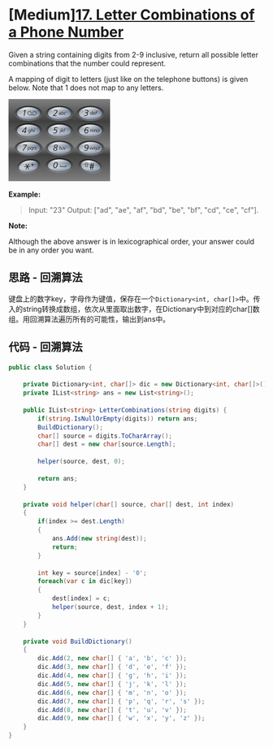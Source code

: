 # [Medium][17. Letter Combinations of a Phone Number](https://leetcode.com/problems/letter-combinations-of-a-phone-number/)

Given a string containing digits from 2-9 inclusive, return all possible letter combinations that the number could represent.

A mapping of digit to letters (just like on the telephone buttons) is given below. Note that 1 does not map to any letters.

![image](image/200px-Telephone-keypad2.svg.png)

**Example:**

> Input: "23"
> Output: ["ad", "ae", "af", "bd", "be", "bf", "cd", "ce", "cf"].

**Note:**

Although the above answer is in lexicographical order, your answer could be in any order you want.

## 思路 - 回溯算法

键盘上的数字key，字母作为键值，保存在一个`Dictionary<int, char[]>`中。传入的string转换成数组，依次从里面取出数字，在Dictionary中到对应的char[]数组。用回溯算法遍历所有的可能性，输出到ans中。

## 代码 - 回溯算法

```csharp
public class Solution {

    private Dictionary<int, char[]> dic = new Dictionary<int, char[]>();
    private IList<string> ans = new List<string>();

    public IList<string> LetterCombinations(string digits) {
        if(string.IsNullOrEmpty(digits)) return ans;
        BuildDictionary();
        char[] source = digits.ToCharArray();
        char[] dest = new char[source.Length];

        helper(source, dest, 0);

        return ans;
    }

    private void helper(char[] source, char[] dest, int index)
    {
        if(index >= dest.Length)
        {
            ans.Add(new string(dest));
            return;
        }

        int key = source[index] - '0';
        foreach(var c in dic[key])
        {
            dest[index] = c;
            helper(source, dest, index + 1);
        }
    }

    private void BuildDictionary()
    {
        dic.Add(2, new char[] { 'a', 'b', 'c' });
        dic.Add(3, new char[] { 'd', 'e', 'f' });
        dic.Add(4, new char[] { 'g', 'h', 'i' });
        dic.Add(5, new char[] { 'j', 'k', 'l' });
        dic.Add(6, new char[] { 'm', 'n', 'o' });
        dic.Add(7, new char[] { 'p', 'q', 'r', 's' });
        dic.Add(8, new char[] { 't', 'u', 'v' });
        dic.Add(9, new char[] { 'w', 'x', 'y', 'z' });
    }
}
```
